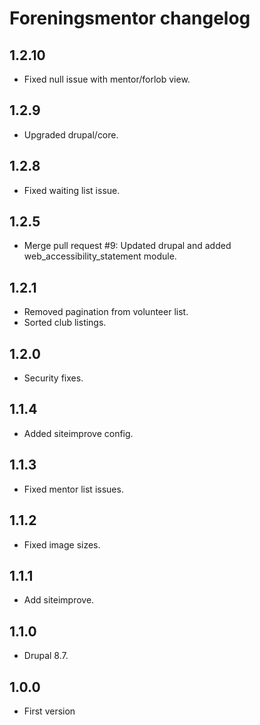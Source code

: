 # Foreningsmentor changelog

## 1.2.10

* Fixed null issue with mentor/forlob view.

## 1.2.9

* Upgraded drupal/core.

## 1.2.8

* Fixed waiting list issue.

## 1.2.5

* Merge pull request #9: Updated drupal and added web_accessibility_statement module.

## 1.2.1

* Removed pagination from volunteer list.
* Sorted club listings.

## 1.2.0

* Security fixes.

## 1.1.4

* Added siteimprove config.

## 1.1.3

* Fixed mentor list issues.

## 1.1.2

* Fixed image sizes.

## 1.1.1

* Add siteimprove.

## 1.1.0

* Drupal 8.7.

## 1.0.0

* First version
